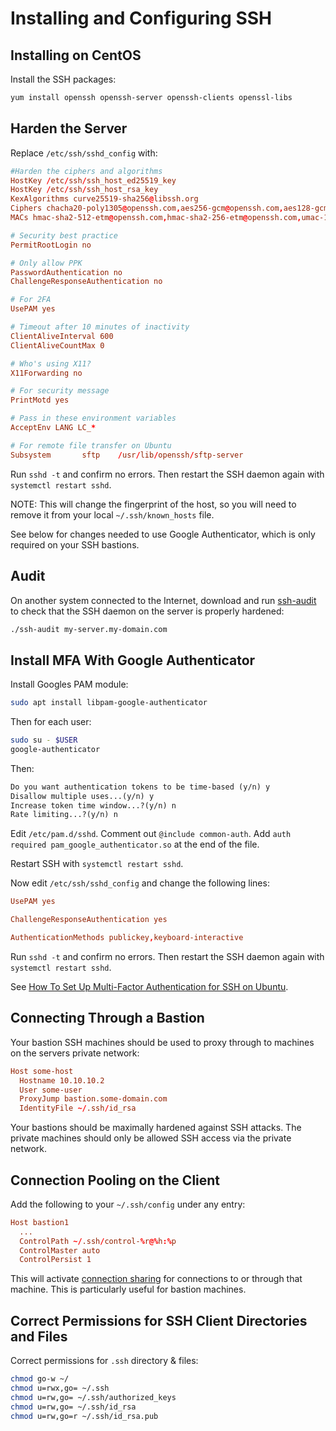 # Installing and Configuring SSH

## Installing on CentOS

Install the SSH packages:

```sh
yum install openssh openssh-server openssh-clients openssl-libs
```

## Harden the Server

Replace `/etc/ssh/sshd_config` with:

```conf
#Harden the ciphers and algorithms
HostKey /etc/ssh/ssh_host_ed25519_key
HostKey /etc/ssh/ssh_host_rsa_key
KexAlgorithms curve25519-sha256@libssh.org
Ciphers chacha20-poly1305@openssh.com,aes256-gcm@openssh.com,aes128-gcm@openssh.com,aes256-ctr,aes192-ctr,aes128-ctr
MACs hmac-sha2-512-etm@openssh.com,hmac-sha2-256-etm@openssh.com,umac-128-etm@openssh.com

# Security best practice
PermitRootLogin no

# Only allow PPK
PasswordAuthentication no
ChallengeResponseAuthentication no

# For 2FA
UsePAM yes

# Timeout after 10 minutes of inactivity
ClientAliveInterval 600
ClientAliveCountMax 0

# Who's using X11?
X11Forwarding no

# For security message
PrintMotd yes

# Pass in these environment variables
AcceptEnv LANG LC_*

# For remote file transfer on Ubuntu
Subsystem       sftp    /usr/lib/openssh/sftp-server
```

Run `sshd -t` and confirm no errors. Then restart the SSH daemon again with `systemctl restart sshd`.

NOTE: This will change the fingerprint of the host, so you will need to remove it from your local `~/.ssh/known_hosts` file.

See below for changes needed to use Google Authenticator, which is only required on your SSH bastions.

## Audit

On another system connected to the Internet, download and run [ssh-audit](https://github.com/arthepsy/ssh-audit) to check that the SSH daemon on the server is properly hardened:

```sh
./ssh-audit my-server.my-domain.com
```

## Install MFA With Google Authenticator

Install Googles PAM module:

```sh
sudo apt install libpam-google-authenticator
```

Then for each user:

```bash
sudo su - $USER
google-authenticator
```

Then:

```txt
Do you want authentication tokens to be time-based (y/n) y
Disallow multiple uses...(y/n) y
Increase token time window...?(y/n) n
Rate limiting...?(y/n) n
```

Edit `/etc/pam.d/sshd`.  Comment out `@include common-auth`.  Add `auth required pam_google_authenticator.so` at the end of the file.

Restart SSH with `systemctl restart sshd`.

Now edit `/etc/ssh/sshd_config` and change the following lines:

```conf
UsePAM yes

ChallengeResponseAuthentication yes

AuthenticationMethods publickey,keyboard-interactive
```

Run `sshd -t` and confirm no errors. Then restart the SSH daemon again with `systemctl restart sshd`.

See [How To Set Up Multi-Factor Authentication for SSH on Ubuntu](https://www.digitalocean.com/community/tutorials/how-to-set-up-multi-factor-authentication-for-ssh-on-ubuntu-16-04).

## Connecting Through a Bastion

Your bastion SSH machines should be used to proxy through to machines on the servers private network:

```conf
Host some-host
  Hostname 10.10.10.2
  User some-user
  ProxyJump bastion.some-domain.com
  IdentityFile ~/.ssh/id_rsa
```

Your bastions should be maximally hardened against SSH attacks.  The private machines should only be allowed SSH access via the private network.

## Connection Pooling on the Client

Add the following to your `~/.ssh/config` under any entry:

```conf
Host bastion1
  ...
  ControlPath ~/.ssh/control-%r@%h:%p
  ControlMaster auto
  ControlPersist 1
```

This will activate [connection sharing](https://tanguy.ortolo.eu/blog/article42/ssh-connection-sharing) for connections to or through that machine. This is particularly useful for bastion machines.

## Correct Permissions for  SSH Client Directories and Files

Correct permissions for `.ssh` directory & files:

```sh
chmod go-w ~/
chmod u=rwx,go= ~/.ssh
chmod u=rw,go= ~/.ssh/authorized_keys
chmod u=rw,go= ~/.ssh/id_rsa
chmod u=rw,go=r ~/.ssh/id_rsa.pub
```
